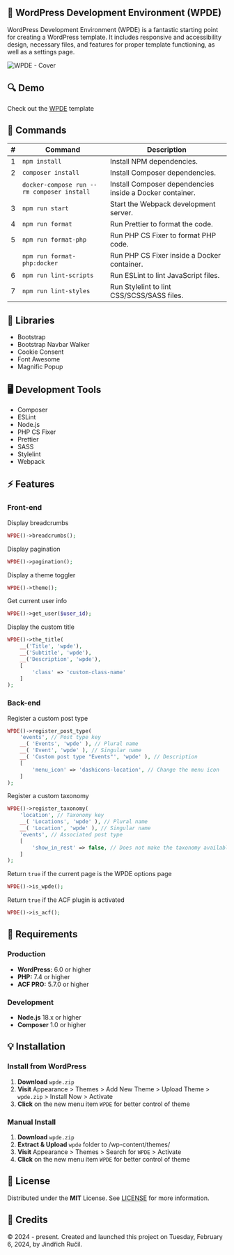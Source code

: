 ## 🎨 WordPress Development Environment (WPDE)

WordPress Development Environment (WPDE) is a fantastic starting point for creating a WordPress template. It includes responsive and accessibility design, necessary files, and features for proper template functioning, as well as a settings page.

![WPDE - Cover](https://cdn.df-barber.cz/wpde/cover.png)

## 🔍 Demo

Check out the [WPDE](https://github.com/rucilos/wpde/) template

## 🔧 Commands

| #  | Command                                                    | Description                                                |
|----|------------------------------------------------------------|------------------------------------------------------------|
| 1  | `npm install`                                              | Install NPM dependencies.                                  |
| 2  | `composer install`                                         | Install Composer dependencies.                             |
|    | `docker-compose run --rm composer install`                 | Install Composer dependencies inside a Docker container.   |
| 3  | `npm run start`                                            | Start the Webpack development server.                      |
| 4  | `npm run format`                                           | Run Prettier to format the code.                           |
| 5  | `npm run format-php`                                       | Run PHP CS Fixer to format PHP code.                       |
|    | `npm run format-php:docker`                                | Run PHP CS Fixer inside a Docker container.                |     
| 6  | `npm run lint-scripts`                                     | Run ESLint to lint JavaScript files.                       |
| 7  | `npm run lint-styles`                                      | Run Stylelint to lint CSS/SCSS/SASS files.                 |

## 🧪 Libraries

-   Bootstrap
-   Bootstrap Navbar Walker
-   Cookie Consent
-   Font Awesome
-   Magnific Popup

## 🖥️ Development Tools
-   Composer
-   ESLint
-   Node.js
-   PHP CS Fixer
-   Prettier
-   SASS
-   Stylelint
-   Webpack

## ⚡ Features

### Front-end

Display breadcrumbs
```php
WPDE()->breadcrumbs();
```

Display pagination
```php
WPDE()->pagination();
```

Display a theme toggler
```php
WPDE()->theme();
```

Get current user info
```php
WPDE()->get_user($user_id);
```

Display the custom title
```php
WPDE()->the_title(
    __('Title', 'wpde'),  
    __('Subtitle', 'wpde'),  
    __('Description', 'wpde'),  
    [
        'class' => 'custom-class-name'
    ]
);
```

### Back-end

Register a custom post type
```php
WPDE()->register_post_type(
    'events', // Post type key
    __( 'Events', 'wpde' ), // Plural name
    __( 'Event', 'wpde' ), // Singular name
    __( 'Custom post type "Events"', 'wpde' ), // Description
    [
        'menu_icon' => 'dashicons-location', // Change the menu icon
    ]
);
```

Register a custom taxonomy
```php
WPDE()->register_taxonomy(
    'location', // Taxonomy key
    __( 'Locations', 'wpde' ), // Plural name
    __( 'Location', 'wpde' ), // Singular name
    'events', // Associated post type
    [
        'show_in_rest' => false, // Does not make the taxonomy available in the REST API.
    ]
);
```

Return `true` if the current page is the WPDE options page
```php
WPDE()->is_wpde();
```

Return `true` if the ACF plugin is activated
```php
WPDE()->is_acf();
```

## 🎯 Requirements

### Production
-   **WordPress:** 6.0 or higher
-   **PHP:** 7.4 or higher
-   **ACF PRO:** 5.7.0 or higher

### Development
-   **Node.js** 18.x or higher
-   **Composer** 1.0 or higher

## 💡 Installation 

### Install from WordPress

1. **Download** `wpde.zip`
2. **Visit** Appearance > Themes > Add New Theme > Upload Theme > `wpde.zip` > Install Now > Activate
3. **Click** on the new menu item `WPDE` for better control of theme

### Manual Install

1. **Download** `wpde.zip`
2. **Extract & Upload** `wpde` folder to /wp-content/themes/
3. **Visit** Appearance > Themes > Search for `WPDE` > Activate
4. **Click** on the new menu item `WPDE` for better control of theme

## 🔑 License

Distributed under the **MIT** License. See [LICENSE](https://github.com/rucilos/wpde/blob/master/LICENSE) for more information.

## 🎉 Credits

© 2024 - present. Created and launched this project on Tuesday, February 6, 2024, by Jindřich Ručil.

